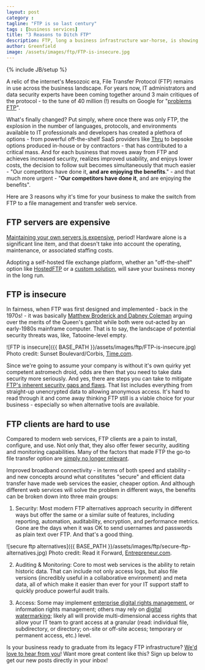 ```yaml
---
layout: post
category :
tagline: "FTP is so last century"
tags : [business services]
title: "3 Reasons to Ditch FTP"
description: FTP, long a business infrastructure war-horse, is showing its age.
author: Greenfield
image: /assets/images/ftp/FTP-is-insecure.jpg
---
```

{% include JB/setup %}

A relic of the internet's Mesozoic era, File Transfer Protocol (FTP) remains in use across the business landscape. For years now, IT administrators and data security experts have been coming together around 3 main critiques of the protocol - to the tune of 40 million (!) results on Google for "[problems FTP](https://www.google.com/webhp?sourceid=chrome-instant&ion=1&espv=2&es_th=1&ie=UTF-8#safe=off&q=problems+ftp)".

What's finally changed? Put simply, where once there was only FTP, the explosion in the number of languages, protocols, and environments available to IT professionals and developers has created a plethora of options - from powerful off-the-shelf SaaS providers like [Thru](http://www.thruinc.com/) to bepsoke options produced in-house or by contractors - that has contributed to a critical mass. And for each business that moves away from FTP and achieves increased security, realizes improved usability, and enjoys lower costs, the decision to follow suit becomes simultaneously that much easier - "Our competitors have done it, **and are enjoying the benefits**." - and that much more urgent - "**Our competitors have done it**, and are enjoying the benefits".

Here are 3 reasons why it's time for your business to make the switch from FTP to a file management and transfer web service.

## FTP servers are expensive

[Maintaining your own servers is expensive](http://blog.greenfieldhq.com/2015/08/21/cloud-hosting/), period! Hardware alone is a significant line item, and that doesn't take into account the operating, maintenance, or associated staffing costs.

Adopting a self-hosted file exchange platform, whether an "off-the-shelf" option like [HostedFTP](https://aws.amazon.com/solutions/case-studies/hostedftp/) or a [custom solution](http://greenfieldhq.com/#contact), will save your business money in the long run.

## FTP is insecure

In fairness, when FTP was first designed and implemented - back in the 1970s! - it was basically [Matthew Broderick and Dabney Coleman](http://www.imdb.com/title/tt0086567/?ref_=fn_al_tt_1) arguing over the merits of the Queen's gambit while both were out-acted by an early-1980s mainframe computer. That is to say, the landscape of potential security threats was, like, Tatooine-level empty.

![FTP is insecure]({{ BASE_PATH }}/assets/images/ftp/FTP-is-insecure.jpg)
Photo credit: Sunset Boulevard/Corbis, [Time.com](http://time.com/59475/star-wars-episode-seven-morocco-tunisia/).

Since we're going to assume your company is without it's own quirky yet competent astromech droid, odds are then that you need to take data security more seriously. And yes, there are steps you can take to mitigate [FTP's inherent security gaps and flaws](http://www.southrivertech.com/five-ftp-server-security-fails-ftp-issues-and-how-to-avoid-them/). That list includes everything from straight-up unencrypted data to allowing anonymous access. It's hard to read through it and come away thinking FTP still is a viable choice for your business - especially so when alternative tools are available.

## FTP clients are hard to use

Compared to modern web services, FTP clients are a pain to install, configure, and use. Not only that, they also offer fewer security, auditing and monitoring capabilities. Many of the factors that made FTP the go-to file transfer option are [simply no longer relevant](https://mxforum.mendix.com/questions/4892/FTP-vs-Webservices).

Improved broadband connectivity - in terms of both speed and stability - and new concepts around what constitutes "secure" and efficient data transfer have made web services the easier, cheaper option. And although different web services will solve the problem in different ways, the benefits can be broken down into three main groups:

1. Security: Most modern FTP alternatives approach security in different ways but offer the same or a similar suite of features, including reporting, automation, auditability, encryption, and performance metrics. Gone are the days when it was OK to send usernames and passwords as plain text over FTP. And that's a good thing.

![secure ftp alternatives]({{ BASE_PATH }}/assets/images/ftp/secure-ftp-alternatives.jpg)
Photo credit: Read it Forward, [Entrepreneur.com](http://www.entrepreneur.com/article/226516).

2. Auditing & Monitoring: Core to most web services is the ability to retain historic data. That can include not only access logs, but also file versions (incredibly useful in a collaborative environment) and meta data, all of which make it easier than ever for your IT support staff to quickly produce powerful audit trails.

3. Access: Some may implement [enterprise digital rights management](https://www.gartner.com/doc/3081017/role-enterprise-digital-rights-management), or information rights management; others may rely on [digital watermarking](http://searchsecurity.techtarget.com/answer/The-advantages-of-digital-watermarking-in-enterprise-data-protection); likely all will provide multi-dimensional access rights that allow your IT team to grant access at a granular (read: individual file, subdirectory, or directory; on-site or off-site access; temporary or permanent access, etc.) level.

Is your business ready to graduate from its legacy FTP infrastructure? [We'd love to hear from you](http://greenfieldhq.com/#contact)! Want more great content like this? Sign up below to get our new posts directly in your inbox!
